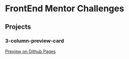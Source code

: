 # FrontEnd Mentor Challenges

## Projects

### 3-column-preview-card

[Preview on Github Pages](https://vicc30.github.io/frontend-mentor-challenges/3-column-preview-card/)